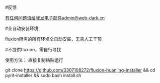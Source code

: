 #反馈

有任何问题请给我发电子邮件admin@web-dark.cn


#全自动安装环境

fluxion所需的所有环境全自动安装，无需人工干预

#不提供fluxion，需自行寻找

使用方法：
直接复制粘贴运行

git clone https://github.com/3307108272/fluxion-huanjing-installer && cd pyrit-installer && sudo bash install.sh
